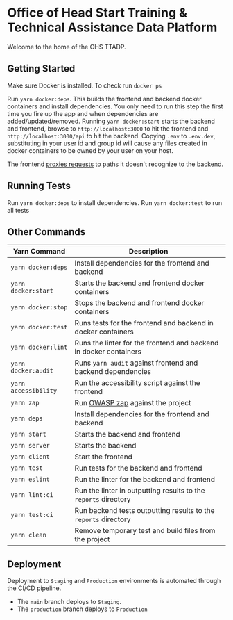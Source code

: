 Office of Head Start Training & Technical Assistance Data Platform
=============================================

Welcome to the home of the OHS TTADP.


Getting Started
---------------

Make sure Docker is installed. To check run `docker ps`

Run `yarn docker:deps`. This builds the frontend and backend docker containers and install dependencies. You only need to run this step the first time you fire up the app and when dependencies are added/updated/removed. Running `yarn docker:start` starts the backend and frontend, browse to `http://localhost:3000` to hit the frontend and `http://localhost:3000/api` to hit the backend. Copying `.env` to `.env.dev`, substituting in your user id and group id will cause any files created in docker containers to be owned by your user on your host.

The frontend [proxies requests](https://create-react-app.dev/docs/proxying-api-requests-in-development/) to paths it doesn't recognize to the backend.

Running Tests
-------------

Run `yarn docker:deps` to install dependencies. Run `yarn docker:test` to run all tests

Other Commands
--------------

| Yarn Command | Description |
|-|-|
| `yarn docker:deps` | Install dependencies for the frontend and backend |
| `yarn docker:start` | Starts the backend and frontend docker containers |
| `yarn docker:stop` | Stops the backend and frontend docker containers |
| `yarn docker:test` | Runs tests for the frontend and backend in docker containers |
| `yarn docker:lint` | Runs the linter for the frontend and backend in docker containers |
| `yarn docker:audit` | Runs `yarn audit` against frontend and backend dependencies |
| `yarn accessibility` | Run the accessibility script against the frontend |
| `yarn zap` | Run [OWASP zap](https://www.zaproxy.org/) against the project |
| `yarn deps` | Install dependencies for the frontend and backend |
| `yarn start` | Starts the backend and frontend |
| `yarn server` | Starts the backend |
| `yarn client` | Start the frontend |
| `yarn test` | Run tests for the backend and frontend |
| `yarn eslint` | Run the linter for the backend and frontend |
| `yarn lint:ci` | Run the linter in outputting results to the `reports` directory |
| `yarn test:ci` | Run backend tests outputting results to the `reports` directory |
| `yarn clean` | Remove temporary test and build files from the project |

Deployment
----------

Deployment to `Staging` and `Production` environments is automated through the CI/CD pipeline.

* The `main` branch deploys to `Staging`.
* The `production` branch deploys to `Production`
